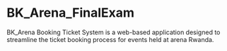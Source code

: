 # BK_Arena_FinalExam
BK_Arena Booking Ticket System is a web-based application designed to streamline the ticket booking process for events held at arena Rwanda.
